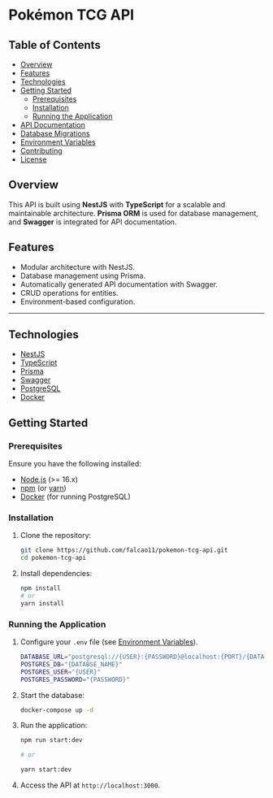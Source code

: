 # Pokémon TCG API

## Table of Contents

- [Overview](#overview)
- [Features](#features)
- [Technologies](#technologies)
- [Getting Started](#getting-started)
  - [Prerequisites](#prerequisites)
  - [Installation](#installation)
  - [Running the Application](#running-the-application)
- [API Documentation](#api-documentation)
- [Database Migrations](#database-migrations)
- [Environment Variables](#environment-variables)
- [Contributing](#contributing)
- [License](#license)

## Overview

This API is built using **NestJS** with **TypeScript** for a scalable and maintainable architecture. **Prisma ORM** is used for database management, and **Swagger** is integrated for API documentation.

## Features

- Modular architecture with NestJS.
- Database management using Prisma.
- Automatically generated API documentation with Swagger.
- CRUD operations for entities.
- Environment-based configuration.

---

## Technologies

- [NestJS](https://nestjs.com/)
- [TypeScript](https://www.typescriptlang.org/)
- [Prisma](https://www.prisma.io/)
- [Swagger](https://swagger.io/)
- [PostgreSQL](https://www.postgresql.org/)
- [Docker](https://www.docker.com/)

## Getting Started

### Prerequisites

Ensure you have the following installed:

- [Node.js](https://nodejs.org/) (>= 16.x)
- [npm](https://www.npmjs.com/) (or [yarn](https://yarnpkg.com/))
- [Docker](https://www.docker.com/) (for running PostgreSQL)

### Installation

1. Clone the repository:

   ```bash
   git clone https://github.com/falcao11/pokemon-tcg-api.git
   cd pokemon-tcg-api
   ```

2. Install dependencies:
   ```bash
   npm install
   # or
   yarn install
   ```

### Running the Application

1. Configure your `.env` file (see [Environment Variables](#environment-variables)).

   ```bash
   DATABASE_URL="postgresql://{USER}:{PASSWORD}@localhost:{PORT}/{DATABASE_NAME}"
   POSTGRES_DB="{DATABSE_NAME}"
   POSTGRES_USER="{USER}"
   POSTGRES_PASSWORD="{PASSWORD}"
   ```

2. Start the database:

   ```bash
   docker-compose up -d
   ```

3. Run the application:

   ```bash
   npm run start:dev

   # or

   yarn start:dev
   ```

4. Access the API at `http://localhost:3000`.
